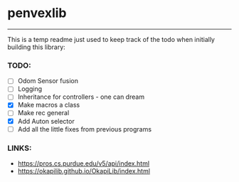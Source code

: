 # penvexlib

---

This is a temp readme just used to keep track of the todo when initially building this library:

### TODO:

- [ ] Odom Sensor fusion
- [ ] Logging
- [ ] Inheritance for controllers - one can dream
- [x] Make macros a class
- [ ] Make rec general
- [x] Add Auton selector
- [ ] Add all the little fixes from previous programs

### LINKS:

* https://pros.cs.purdue.edu/v5/api/index.html
* https://okapilib.github.io/OkapiLib/index.html
